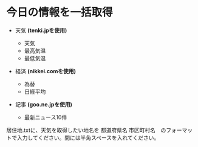 # 今日の情報を一括取得

- 天気 **(tenki.jpを使用)**
    - 天気
    - 最高気温
    - 最低気温
  
- 経済 **(nikkei.comを使用)**
    - 為替
    - 日経平均
  
- 記事 **(goo.ne.jpを使用)**
    - 最新ニュース10件
  
居住地.txtに、天気を取得したい地名を 都道府県名 市区町村名　のフォーマットで入力してください。間には半角スペースを入れてください。